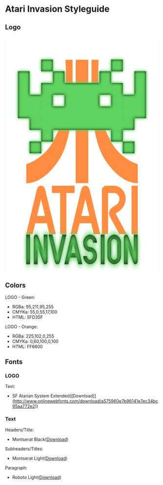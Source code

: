 # Atari Invasion Styleguide

## Logo

  ![Preview](https://raw.githubusercontent.com/senorrossie/ai-styleguide/master/logo/Atari%20Invasion%20-%20Multilayer%20v5.2.png)

## Colors

LOGO - Green:
  - RGBa: 95,211,95,255
  - CMYKa: 55,0,55,17,100
  - HTML: 5FD35F

LOGO - Orange:
  - RGBa: 225,102,0,255
  - CMYKa: 0,60,100,0,100
  - HTML: FF6600

## Fonts

### LOGO

Text:
  - SF Atarian System Extended([Download]](http://www.onlinewebfonts.com/download/a575960e7b96141e7ec34bc95aa772e2))

### Text

Headers/Title:
  - Montserat Black([Download](https://github.com/JulietaUla/Montserrat))

Subheaders/Titles:
  - Montserat Light([Download](https://github.com/JulietaUla/Montserrat))

Paragraph:
  - Roboto Light([Download](https://github.com/google/roboto/))